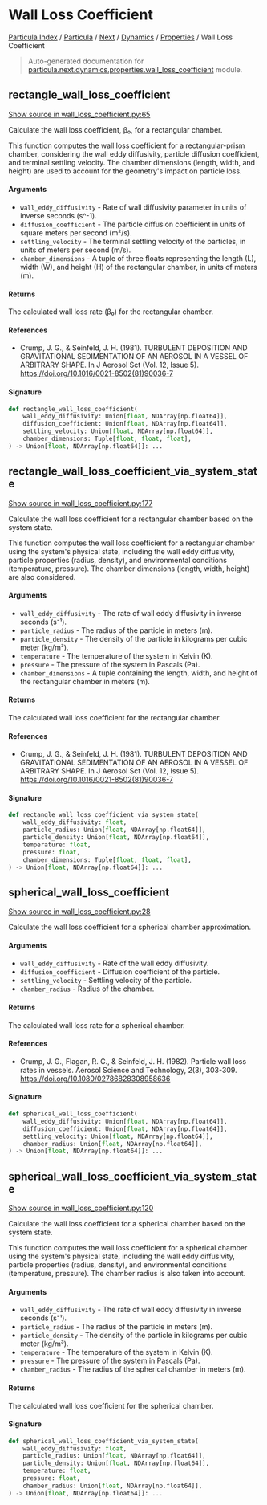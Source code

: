 # Wall Loss Coefficient

[Particula Index](../../../../README.md#particula-index) / [Particula](../../../index.md#particula) / [Next](../../index.md#next) / [Dynamics](../index.md#dynamics) / [Properties](./index.md#properties) / Wall Loss Coefficient

> Auto-generated documentation for [particula.next.dynamics.properties.wall_loss_coefficient](https://github.com/uncscode/particula/blob/main/particula/next/dynamics/properties/wall_loss_coefficient.py) module.

## rectangle_wall_loss_coefficient

[Show source in wall_loss_coefficient.py:65](https://github.com/uncscode/particula/blob/main/particula/next/dynamics/properties/wall_loss_coefficient.py#L65)

Calculate the wall loss coefficient, β₀, for a rectangular chamber.

This function computes the wall loss coefficient for a rectangular-prism
chamber, considering the wall eddy diffusivity, particle diffusion
coefficient, and terminal settling velocity. The chamber dimensions
(length, width, and height) are used to account for the geometry's impact
on particle loss.

#### Arguments

- `wall_eddy_diffusivity` - Rate of wall diffusivity parameter in
    units of inverse seconds (s^-1).
- `diffusion_coefficient` - The particle diffusion coefficient
    in units of square meters per second (m²/s).
- `settling_velocity` - The terminal settling velocity of the
    particles, in units of meters per second (m/s).
- `chamber_dimensions` - A tuple of three floats representing the length
    (L), width (W), and height (H) of the rectangular chamber,
    in units of meters (m).

#### Returns

The calculated wall loss rate (β₀) for the rectangular chamber.

#### References

- Crump, J. G., & Seinfeld, J. H. (1981). TURBULENT DEPOSITION AND
    GRAVITATIONAL SEDIMENTATION OF AN AEROSOL IN A VESSEL OF ARBITRARY
    SHAPE. In J Aerosol Sct (Vol. 12, Issue 5).
    https://doi.org/10.1016/0021-8502(81)90036-7

#### Signature

```python
def rectangle_wall_loss_coefficient(
    wall_eddy_diffusivity: Union[float, NDArray[np.float64]],
    diffusion_coefficient: Union[float, NDArray[np.float64]],
    settling_velocity: Union[float, NDArray[np.float64]],
    chamber_dimensions: Tuple[float, float, float],
) -> Union[float, NDArray[np.float64]]: ...
```



## rectangle_wall_loss_coefficient_via_system_state

[Show source in wall_loss_coefficient.py:177](https://github.com/uncscode/particula/blob/main/particula/next/dynamics/properties/wall_loss_coefficient.py#L177)

Calculate the wall loss coefficient for a rectangular chamber based on
the system state.

This function computes the wall loss coefficient for a rectangular chamber
using the system's physical state, including the wall eddy diffusivity,
particle properties (radius, density), and environmental conditions
(temperature, pressure). The chamber dimensions (length, width, height)
are also considered.

#### Arguments

- `wall_eddy_diffusivity` - The rate of wall eddy diffusivity in inverse
    seconds (s⁻¹).
- `particle_radius` - The radius of the particle in meters (m).
- `particle_density` - The density of the particle in kilograms per cubic
    meter (kg/m³).
- `temperature` - The temperature of the system in Kelvin (K).
- `pressure` - The pressure of the system in Pascals (Pa).
- `chamber_dimensions` - A tuple containing the length, width, and height
    of the rectangular chamber in meters (m).

#### Returns

The calculated wall loss coefficient for the rectangular chamber.

#### References

- Crump, J. G., & Seinfeld, J. H. (1981). TURBULENT DEPOSITION AND
    GRAVITATIONAL SEDIMENTATION OF AN AEROSOL IN A VESSEL OF ARBITRARY
    SHAPE. In J Aerosol Sct (Vol. 12, Issue 5).
    https://doi.org/10.1016/0021-8502(81)90036-7

#### Signature

```python
def rectangle_wall_loss_coefficient_via_system_state(
    wall_eddy_diffusivity: float,
    particle_radius: Union[float, NDArray[np.float64]],
    particle_density: Union[float, NDArray[np.float64]],
    temperature: float,
    pressure: float,
    chamber_dimensions: Tuple[float, float, float],
) -> Union[float, NDArray[np.float64]]: ...
```



## spherical_wall_loss_coefficient

[Show source in wall_loss_coefficient.py:28](https://github.com/uncscode/particula/blob/main/particula/next/dynamics/properties/wall_loss_coefficient.py#L28)

Calculate the wall loss coefficient for a spherical chamber
approximation.

#### Arguments

- `wall_eddy_diffusivity` - Rate of the wall eddy diffusivity.
- `diffusion_coefficient` - Diffusion coefficient of the
    particle.
- `settling_velocity` - Settling velocity of the particle.
- `chamber_radius` - Radius of the chamber.

#### Returns

The calculated wall loss rate for a spherical chamber.

#### References

- Crump, J. G., Flagan, R. C., & Seinfeld, J. H. (1982). Particle wall
    loss rates in vessels. Aerosol Science and Technology, 2(3),
    303-309. https://doi.org/10.1080/02786828308958636

#### Signature

```python
def spherical_wall_loss_coefficient(
    wall_eddy_diffusivity: Union[float, NDArray[np.float64]],
    diffusion_coefficient: Union[float, NDArray[np.float64]],
    settling_velocity: Union[float, NDArray[np.float64]],
    chamber_radius: Union[float, NDArray[np.float64]],
) -> Union[float, NDArray[np.float64]]: ...
```



## spherical_wall_loss_coefficient_via_system_state

[Show source in wall_loss_coefficient.py:120](https://github.com/uncscode/particula/blob/main/particula/next/dynamics/properties/wall_loss_coefficient.py#L120)

Calculate the wall loss coefficient for a spherical chamber based on the
system state.

This function computes the wall loss coefficient for a spherical chamber
using the system's physical state, including the wall eddy diffusivity,
particle properties (radius, density), and environmental conditions
(temperature, pressure). The chamber radius is also taken into account.

#### Arguments

- `wall_eddy_diffusivity` - The rate of wall eddy diffusivity in inverse
    seconds (s⁻¹).
- `particle_radius` - The radius of the particle in meters (m).
- `particle_density` - The density of the particle in kilograms per cubic
    meter (kg/m³).
- `temperature` - The temperature of the system in Kelvin (K).
- `pressure` - The pressure of the system in Pascals (Pa).
- `chamber_radius` - The radius of the spherical chamber in meters (m).

#### Returns

The calculated wall loss coefficient for the spherical chamber.

#### Signature

```python
def spherical_wall_loss_coefficient_via_system_state(
    wall_eddy_diffusivity: float,
    particle_radius: Union[float, NDArray[np.float64]],
    particle_density: Union[float, NDArray[np.float64]],
    temperature: float,
    pressure: float,
    chamber_radius: Union[float, NDArray[np.float64]],
) -> Union[float, NDArray[np.float64]]: ...
```
